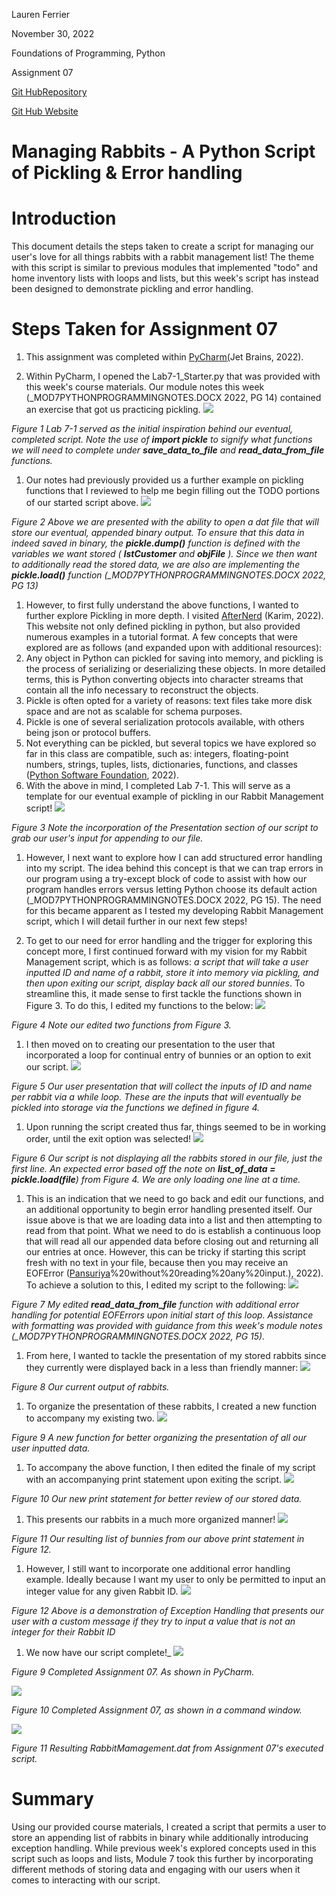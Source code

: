 Lauren Ferrier

November 30, 2022

Foundations of Programming, Python

Assignment 07

[Git Hub](https://github.com/laf2012/IntroToProg-Python-Mod06)[Repository](https://github.com/laf2012/ITFnd100-Mod07)

[Git Hub Website](https://laf2012.github.io/ITFnd100-Mod07/)

# Managing Rabbits - A Python Script of Pickling & Error handling

# Introduction

This document details the steps taken to create a script for managing our user's love for all things rabbits with a rabbit management list! The theme with this script is similar to previous modules that implemented "todo" and home inventory lists with loops and lists, but this week's script has instead been designed to demonstrate pickling and error handling.

# Steps Taken for Assignment 07

1. This assignment was completed within [PyChar](https://www.jetbrains.com/pycharm/download/#section=windows)[m](https://www.jetbrains.com/pycharm/download/#section=windows)[(](https://www.jetbrains.com/pycharm/download/#section=windows)Jet Brains, 2022).

1. Within PyCharm, I opened the Lab7-1\_Starter.py that was provided with this week's course materials. Our module notes this week (\_MOD7PYTHONPROGRAMMINGNOTES.DOCX 2022, PG 14) contained an exercise that got us practicing pickling.
 ![](Images/Picture1.png)

_Figure 1 Lab 7-1 served as the initial inspiration behind our eventual, completed script. Note the use of **import pickle** to signify what functions we will need to complete under **save\_data\_to\_file** and **read\_data\_from\_file** functions._

1. Our notes had previously provided us a further example on pickling functions that I reviewed to help me begin filling out the TODO portions of our started script above.
 ![](Images/Picture2.png)

_Figure 2 Above we are presented with the ability to open a dat file that will store our eventual, appended binary output. To ensure that this data in indeed saved in binary, the **pickle.dump()** function is defined with the variables we want stored ( **lstCustomer** and **objFile** ). Since we then want to additionally read the stored data, we are also are implementing the **pickle.load()** function (\_MOD7PYTHONPROGRAMMINGNOTES.DOCX 2022, PG 13)_

1. However, to first fully understand the above functions, I wanted to further explore Pickling in more depth. I visited [AfterNerd](https://www.afternerd.com/blog/python-pickle/) (Karim, 2022). This website not only defined pickling in python, but also provided numerous examples in a tutorial format. A few concepts that were explored are as follows (and expanded upon with additional resources):
  1. Any object in Python can pickled for saving into memory, and pickling is the process of serializing or deserializing these objects. In more detailed terms, this is Python converting objects into character streams that contain all the info necessary to reconstruct the objects.
  2. Pickle is often opted for a variety of reasons: text files take more disk space and are not as scalable for schema purposes.
  3. Pickle is one of several serialization protocols available, with others being json or protocol buffers.
  4. Not everything can be pickled, but several topics we have explored so far in this class are compatible, such as: integers, floating-point numbers, strings, tuples, lists, dictionaries, functions, and classes ([Python Software Foundation](https://docs.python.org/3/library/pickle.html), 2022).
2. With the above in mind, I completed Lab 7-1. This will serve as a template for our eventual example of pickling in our Rabbit Management script!
 ![](Images/Picture3.png)

_Figure 3 Note the incorporation of the Presentation section of our script to grab our user's input for appending to our file._

1. However, I next want to explore how I can add structured error handling into my script. The idea behind this concept is that we can trap errors in our program using a try-except block of code to assist with how our program handles errors versus letting Python choose its default action (\_MOD7PYTHONPROGRAMMINGNOTES.DOCX 2022, PG 15). The need for this became apparent as I tested my developing Rabbit Management script, which I will detail further in our next few steps!


2. To get to our need for error handling and the trigger for exploring this concept more, I first continued forward with my vision for my Rabbit Management script, which is as follows: _a script that will take a user inputted ID and name of a rabbit, store it into memory via pickling, and then upon exiting our script, display back all our stored bunnies_. To streamline this, it made sense to first tackle the functions shown in Figure 3. To do this, I edited my functions to the below:
 ![](Images/Picture4.png)

_Figure 4 Note our edited two functions from Figure 3._

1. I then moved on to creating our presentation to the user that incorporated a loop for continual entry of bunnies or an option to exit our script.
 ![](Images/Picture5.png)

_Figure 5 Our user presentation that will collect the inputs of ID and name per rabbit via a while loop. These are the inputs that will eventually be pickled into storage via the functions we defined in figure 4._

1. Upon running the script created thus far, things seemed to be in working order, until the exit option was selected!
 ![](Images/Picture6.png)

_Figure 6 Our script is not displaying all the rabbits stored in our file, just the first line. An expected error based off the note on **list\_of\_data = pickle.load(file**) from Figure 4. We are only loading one line at a time._

1. This is an indication that we need to go back and edit our functions, and an additional opportunity to begin error handling presented itself. Our issue above is that we are loading data into a list and then attempting to read from that point. What we need to do is establish a continuous loop that will read all our appended data before closing out and returning all our entries at once. However, this can be tricky if starting this script fresh with no text in your file, because then you may receive an EOFError ([Pansuriya](https://dev.to/rajpansuriya/eoferror-eof-when-reading-a-line-12fe#:~:text=In%20Python%2C%20an%20EOFError%20is,EOF)%20without%20reading%20any%20input.), 2022). To achieve a solution to this, I edited my script to the following:
 ![](Images/Picture7.png)

_Figure 7 My edited **read\_data\_from\_file** function with additional error handling for potential EOFErrors upon initial start of this loop. Assistance with formatting was provided with guidance from this week's module notes (\_MOD7PYTHONPROGRAMMINGNOTES.DOCX 2022, PG 15)._

1. From here, I wanted to tackle the presentation of my stored rabbits since they currently were displayed back in a less than friendly manner:
 ![](Images/Picture8.png)

_Figure 8 Our current output of rabbits._

1. To organize the presentation of these rabbits, I created a new function to accompany my existing two.
 ![](Images/Picture9.png)

_Figure 9 A new function for better organizing the presentation of all our user inputted data._

1. To accompany the above function, I then edited the finale of my script with an accompanying print statement upon exiting the script.
 ![](Images/Picture10.png)

_Figure 10 Our new print statement for better review of our stored data._

1. This presents our rabbits in a much more organized manner!
 ![](Images/Picture11.png)

_Figure 11 Our resulting list of bunnies from our above print statement in Figure 12._

1. However, I still want to incorporate one additional error handling example. Ideally because I want my user to only be permitted to input an integer value for any given Rabbit ID.
 ![](Images/Picture12.png)

_Figure 12 Above is a demonstration of Exception Handling that presents our user with a custom message if they try to input a value that is not an integer for their Rabbit ID_

1. We now have our script complete!_
 ![](Images/Picture13.png)

_Figure 9 Completed Assignment 07. As shown in PyCharm._

![](Images/Picture14.png)

_Figure 10 Completed Assignment 07, as shown in a command window._

![](Images/Picture15.png)

_Figure 11 Resulting RabbitMamagement.dat from Assignment 07's executed script._

# Summary

Using our provided course materials, I created a script that permits a user to store an appending list of rabbits in binary while additionally introducing exception handling. While previous week's explored concepts used in this script such as loops and lists, Module 7 took this further by incorporating different methods of storing data and engaging with our users when it comes to interacting with our script.
